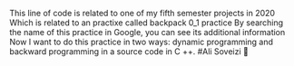 
This line of code is related to one of my fifth semester projects in 2020
Which is related to an practixe called backpack 0_1  practice
By searching the name of this practice in Google, you can see its additional information
Now I want to do this practice in two ways: dynamic programming and backward programming in a source code in C ++.
#Ali Soveizi 🙏
